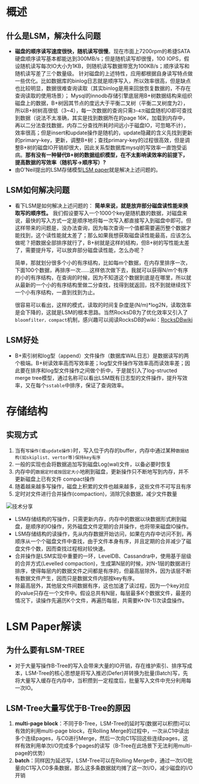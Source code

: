 # 概述

## 什么是LSM，解决什么问题

* **磁盘的顺序读写速度很快，随机读写很慢**。现在市面上7200rpm的希捷SATA硬盘顺序读写基本都能达到300MB/s；但是随机读写却很慢，100 IOPS，假设随机读写每次IO大小为1KB，则随机读写数据带宽为100KB/s；顺序读写和随机读写差了三个数量级。
  针对磁盘的上述特性，应用都根据自身读写特点做一些优化。比如数据库的binlog日志就是顺序写入，所以效率很高，但是缺点也比较明显，数据很难查询读取（其实binlog是用来回放恢复数据的，不存在查询读取的使用场景）；
  Mysql的innodb存储引擎底层用B+树数据结构来组织磁盘上的数据，B+树因其节点的度远大于平衡二叉树（平衡二叉树度为2），所以B+树树高很低（3~4），每一次数据的查询只需`3~4次`磁盘随机IO即可查找到数据（说法不太准确，其实是找到数据所在的page 16K，加载到内存中，再以二分法查找数据，内存二分查找所耗时间远小于磁盘IO，可忽略不计），效率很高；但是insert和update操作是随机的，update隐藏的含义先找到更新的primary-key，更新，调整B+树；查找primary-key的过程很高效，但是调整B+树的磁盘IO开销却很大，因此关系型数据库mysql的写效率一直饱受诟病。**那有没有一种替代B+树的数据组织模型，在不太影响读效率的前提下，提高数据的写效率（随机写->顺序写）?**
* 由O'Neil提出的LSM存储模型[LSM paper](https://link.zhihu.com/?target=https%3A//www.cs.umb.edu/~poneil/lsmtree.pdf)就是解决上述问题的。

## LSM如何解决问题

* 看下LSM是如何解决上述问题的：
  **简单来说，就是放弃部分磁盘读性能来换取写的顺序性。**
  我们假设要写入一个1000个key是随机数的数据，对磁盘来说，最快的写入方式一定是顺序地将每一次写入都直接写入到磁盘中即可。但这样带来的问题是，没办法查询，因为每次查询一个值都需要遍历整个数据才能找到，这个读性能就太差了；那么如果我想获取磁盘读性能最高，应该怎么做呢？把数据全部排序就行了，B+树就是这样的结构，但B+树的写性能太差了，需要提升写，可以放弃部分磁盘读性能，怎么办呢？

  简单，那就划分很多个小的有序结构，比如每m个数据，在内存里排序一次，下面100个数据，再排序一次……这样依次做下去，我就可以获得N/m个有序的小的有序结构，在查询的时候，因为不知道这个数据到底是在哪里，所以就从最新的一个小的有序结构里做二分查找，找得到就返回，找不到就继续找下一个小有序结构，一直到找到为止。

  很容易可以看出，这样的模式，读取的时间复杂度是(N/m)*log2N，读取效率是会下降的，这就是LSM的根本思路。当然RocksDB为了优化效率又引入了`bloomfilter，compact`机制，感兴趣可以阅读RocksDB的wiki：[RocksDBwiki](https://link.zhihu.com/?target=https%3A//github.com/facebook/rocksdb/wiki)

## LSM好处

* B+索引树和log型（append）文件操作（数据库WAL日志）是数据读写的两个极端。B+树读效率高而写效率差；log型文件操作写效率高而读效率差；因此要在排序和log型文件操作之间做个折中，于是就引入了log-structed merge tree模型，通过名称可以看出LSM既有日志型的文件操作，提升写效率，又在每个`sstable`中排序，保证了查询效率。

# 存储结构

## 实现方式

1. 当有`写操作(或update操作)`时，写入位于内存的buffer，内存中通过某种`数据结构(如skiplist、vertor等)保持key有序`
2.  一般的实现也会将数据追加写到磁盘Log(wal)文件，以备必要时恢复
3. 内存中的`数据定时或按固定大小`地刷到磁盘，更新操作只不断地写到内存，并不更新磁盘上已有文件  compact操作
4. 随着越来越多写操作，磁盘上积累的文件也越来越多，这些文件不可写且有序
5. 定时对文件进行合并操作(compaction)，消除冗余数据，减少文件数量

![技术分享](http://image.mamicode.com/info/201503/20181004105358040541.png)

* LSM存储结构的写操作，只需更新内存，内存中的数据以块数据形式刷到磁盘，是顺序的IO操作，另外磁盘文件定期的合并操作，也将带来磁盘IO操作。
* LSM存储结构的读操作，先从内存数据开始访问，如果在内存中访问不到，再顺序从一个个磁盘文件中查找，由于文件本身有序，并且定期的合并减少了磁盘文件个数，因而查找过程相对较快速。
* 合并操作是LSM实现中重要的一环，LevelDB、Cassandra中，使用基于层级的合并方式(Levelled compaction)，生成第N层的时候，对N-1层的数据进行排序，使得每层内的数据文件之间都是有序的，但最高层除外，因为该层不断有数据文件产生，因而只是数据文件内部按key有序。
* 除最高层外，其他层文件间数据有序，这也加速了读过程，因为一个key对应的value只存在一个文件中。假设总共有N层，每层最多K个数据文件，最差的情况下，读操作先遍历K个文件，再遍历每层，共需要K+(N-1)次读盘操作。

# LSM Paper解读

## 为什么要有LSM-TREE

* 对于大量写操作B-Tree的写入会带来大量的IO开销，存在维护索引、排序写成本，LSM-Tree的核心思想是将写入推迟(Defer)并转换为批量(Batch)写，先将大量写入缓存在内存中，当积攒到一定程度后，批量写入文件中充分利用每一次IO。

## LSM-Tree大量写优于B-Tree的原因

1. **multi-page block**：不同于B-Tree，LSM-Tree的延时写(数据可以积攒)可以有效的利用multi-page block，在Rolling Merge的过程中，一次从C1中读出多个连续pages，与C0进行Merge，然后一次向C1写回这些连续pages，这样有效利用单次I/O完成多个pages的读写（B-Tree在此场景下无法利用multi-page的优势）
2. **batch**：同样因为延迟写，LSM-Tree可以在Rolling Merge中，通过一次I/O批量向C1写入C0多条数据，那么这多条数据就均摊了这一次I/O，减少磁盘的I/O开销
